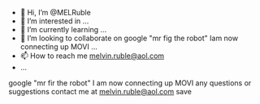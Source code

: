 - 👋 Hi, I’m @MELRuble
- 👀 I’m interested in  ...
- 🌱 I’m currently learning ...
- 💞️ I’m looking to collaborate on google "mr fig the robot" Iam now connecting up MOVI  ...
- 📫 How to reach me melvin.ruble@aol.com
-   ...

<!---
MELRuble/MELRuble is a ✨ special ✨ repository because its `README.md` (this file) appears on your GitHub profile.
You can click the Preview link to take a look at your changes.
--->
google "mr fir the robot" I am now connecting up MOVI any questions or suggestions contact me at melvin.ruble@aol.com save


